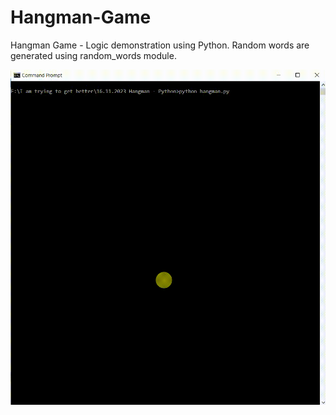 # Hangman-Game
Hangman Game - Logic demonstration using Python. Random words are generated using random_words module.  

![Hangman](https://github.com/PreethiAnnJacob/Hangman-Game/blob/main/hangman.gif)
